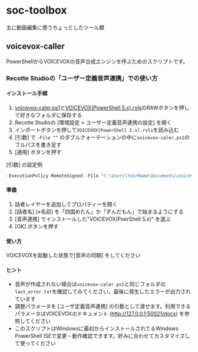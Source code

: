 # soc-toolbox

主に動画編集に使うちょっとしたツール類

## voicevox-caller

PowerShellからVOICEVOXの音声合成エンジンを呼ぶためのスクリプトです。

### Recotte Studioの「ユーザー定義音声連携」での使い方

#### インストール手順

1. [voicevox-caler.ps1](https://github.com/so-c/soc-toolbox/blob/main/voicevox-caller/voicevox-caller.ps1)と[VOICEVOX(PowerShell 5.x).rvls](https://github.com/so-c/soc-toolbox/blob/main/voicevox-caller/VOICEVOX(PowerShell%205.x).rvls)のRAWボタンを押して好きなフォルダに保存する
1. Recotte Studioの [環境設定 > ユーザー定義音声連携の設定] を開く
1. インポートボタンを押して`VOICEVOX(PowerShell 5.x).rvls`を読み込む
1. [引数] で `-File ""` のダブルクォーテーションの中に`voicevox-caler.ps1`のフルパスを書き足す
1. [適用] ボタンを押す

[引数] の設定例

```ps1
-ExecutionPolicy RemoteSigned -File "C:\Users\YourName\Documents\voicevox-caller\voicevox-caller.ps1" -text "%c" -speaker "%s" -output "%o"`
```

#### 準備

1. 話者レイヤーを追加してプロパティーを開く
1. [話者名] (≠名前) を「四国めたん」か「ずんだもん」で始まるようにする
1. [音声連携] でインストールした"VOICEVOX(PoerShell 5.x)" を選ぶ
1. [OK] ボタンを押す

#### 使い方

VOICEVOXを起動した状態で[音声の同期] をしてください

#### ヒント

* 音声が作成されない場合は`voicevox-caler.ps1`と同じフォルダの`last_error.txt`を確認してみてください。最後に発生したエラーが出力されています
* 調整パラメータを [ユーザ定義音声連携] の引数として渡せます。利用できるパラメータはVOICEVOXのドキュメント (http://127.0.0.1:50021/docs) を参照してください
* このスクリプトはWindowsに最初からインストールされてるWindows PowerShell ISEで変更・動作確認できます。好みに合わせてカスタマイズして使ってください
